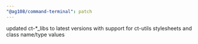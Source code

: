 ```yaml
---
"@ag108/command-terminal": patch
---
```


updated ct-\*\_libs to latest versions with support for ct-utils stylesheets and class name/type values
